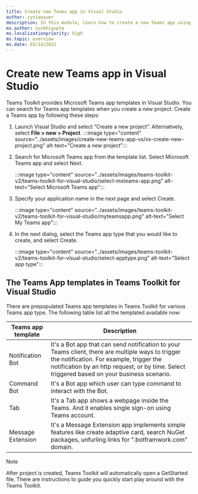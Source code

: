 ```yaml
---
title: Create new Teams app in Visual Studio
author: zyxiaoyuer
description: In this module, learn how to create a new Teams app using Teams Toolkit in Visual Studio
ms.author: surbhigupta
ms.localizationpriority: high
ms.topic: overview
ms.date: 03/14/2022
---
```


# Create new Teams app in Visual Studio

Teams Toolkit provides Microsoft Teams app templates in Visual Studio. You can search for Teams app templates when you create a new project. Create a Teams app by following these steps:

1. Launch Visual Studio and select “Create a new project”. Alternatively, select **File > new > Project**.
   :::image type="content" source="../assets/images/create-new-teams-app-vs/vs-create-new-project.png" alt-text="Create a new project":::
1. Search for Microsoft Teams app from the template list. Select Microsoft Teams app and select Next.

   :::image type="content" source="../assets/images/teams-toolkit-v2/teams-toolkit-for-visual-studio/select-msteams-app.png" alt-text="Select Microsoft Teams app":::

1. Specify your application name in the next page and select Create.

   :::image type="content" source="../assets/images/teams-toolkit-v2/teams-toolkit-for-visual-studio/myteamsapp.png" alt-text="Select My Teams app":::

1. In the next dialog, select the Teams app type that you would like to create, and select Create.

   :::image type="content" source="../assets/images/teams-toolkit-v2/teams-toolkit-for-visual-studio/select-apptype.png" alt-text="Select app type":::

## The Teams App templates in Teams Toolkit for Visual Studio

There are prepopulated Teams app templates in Teams Toolkit for various Teams app type. The following table list all the templated available now:

|Teams app template | Description |
|-----------------------|----------|
| Notification Bot | It's a Bot app that can send notification to your Teams client, there are multiple ways to trigger the notification. For example, trigger the notification by an http request, or by time. Select triggered based on your business scenario. |
| Command Bot | It's a Bot app which user can type command to interact with the Bot. |
| Tab | It's a Tab app shows a webpage inside the Teams. And it enables single sign-on using Teams account.
| Message Extension | It's a Message Extension app implements simple features like create adaptive card, search NuGet packages, unfurling links for ".botframwork.com" domain. |

 > [!Note]
 > After project is created, Teams Toolkit will automatically open a GetStarted file. There are instructions to guide you quickly start play around with the Teams Toolkit.
